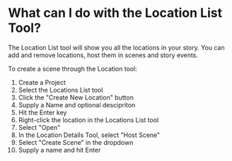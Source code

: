 # What can I do with the Location List Tool?

The Location List tool will show you all the locations in your story. You can add and remove locations, host them in scenes and story events. 

To create a scene through the Location tool:
1. Create a Project
2. Select the Locations List tool
3. Click the "Create New Location" button
4. Supply a Name and optional descipriton
5. Hit the Enter key
6. Right-click the location in the Locations List tool
7. Select "Open"
8. In the Location Details Tool, select "Host Scene"
9. Select "Create Scene" in the dropdown
10. Supply a name and hit Enter


